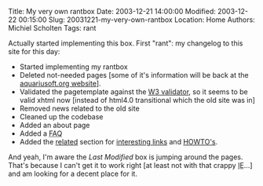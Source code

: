 Title: My very own rantbox
Date: 2003-12-21 14:00:00
Modified: 2003-12-22 00:15:00
Slug: 20031221-my-very-own-rantbox
Location: Home
Authors: Michiel Scholten
Tags: rant

<p>Actually started implementing this box. First "rant": my changelog to this site for this day:</p>
<ul>
	<li>Started implementing my rantbox</li>
	<li>Deleted not-needed pages [some of it's information will be back at the <a href="/">aquariusoft.org website</a>].</li>
	<li>Validated the pagetemplate against the <a href="http://validator.w3.org/">W3 validator</a>, so it seems to be valid xhtml now [instead of html4.0 transitional which the old site was in]</li>
	<li>Removed news related to the old site</li>
	<li>Cleaned up the codebase</li>
	<li>Added an about page</li>
	<li>Added a <acronym title="Frequently Asked Questions">FAQ</acronym></li>
	<li>Added the <a href="related.php">related</a> section for <a href="links.php">interesting links</a> and <a href="howtos.php">HOWTO's</a>.</li>
</ul>
<p>And yeah, I'm aware the <i>Last Modified</i> box is jumping around the pages. That's because I can't get it to work right [at least not with that crappy <acronym title="Internet Explorer">IE</acronym>...] and am looking for a decent place for it.</p>